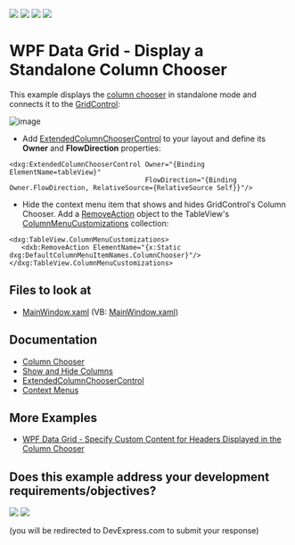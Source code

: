 <!-- default badges list -->
![](https://img.shields.io/endpoint?url=https://codecentral.devexpress.com/api/v1/VersionRange/128649119/24.2.1%2B)
[![](https://img.shields.io/badge/Open_in_DevExpress_Support_Center-FF7200?style=flat-square&logo=DevExpress&logoColor=white)](https://supportcenter.devexpress.com/ticket/details/E1661)
[![](https://img.shields.io/badge/📖_How_to_use_DevExpress_Examples-e9f6fc?style=flat-square)](https://docs.devexpress.com/GeneralInformation/403183)
[![](https://img.shields.io/badge/💬_Leave_Feedback-feecdd?style=flat-square)](#does-this-example-address-your-development-requirementsobjectives)
<!-- default badges end -->
# WPF Data Grid - Display a Standalone Column Chooser

This example displays the [column chooser](http://docs.devexpress.com/WPF/6217/controls-and-libraries/data-grid/visual-elements/common-elements/column-band-chooser) in standalone mode and connects it to the [GridControl](http://docs.devexpress.com/WPF/DevExpress.Xpf.Grid.GridControl):

![image](https://user-images.githubusercontent.com/65009440/173013222-48dffa6d-5f00-48ef-a0cc-eaf1f5d85a00.png)

* Add [ExtendedColumnChooserControl](http://docs.devexpress.com/WPF/DevExpress.Xpf.Grid.ExtendedColumnChooserControl) to your layout and define its **Owner** and **FlowDirection** properties:

```xaml
<dxg:ExtendedColumnChooserControl Owner="{Binding ElementName=tableView}" 
                                  FlowDirection="{Binding Owner.FlowDirection, RelativeSource={RelativeSource Self}}"/>
```

* Hide the context menu item that shows and hides GridControl's Column Chooser. Add a [RemoveAction](https://docs.devexpress.com/WPF/DevExpress.Xpf.Bars.RemoveAction) object to the TableView's [ColumnMenuCustomizations](https://docs.devexpress.com/WPF/DevExpress.Xpf.Grid.DataViewBase.ColumnMenuCustomizations) collection:

```xaml
<dxg:TableView.ColumnMenuCustomizations>
   <dxb:RemoveAction ElementName="{x:Static dxg:DefaultColumnMenuItemNames.ColumnChooser}"/>
</dxg:TableView.ColumnMenuCustomizations>
```

<!-- default file list -->

## Files to look at

* [MainWindow.xaml](./CS/DevExCustomColumnChooser/MainWindow.xaml) (VB: [MainWindow.xaml](./VB/DevExCustomColumnChooser/MainWindow.xaml))

<!-- default file list end -->

## Documentation

* [Column Chooser](http://docs.devexpress.com/WPF/6217/controls-and-libraries/data-grid/visual-elements/common-elements/column-band-chooser)
* [Show and Hide Columns](http://docs.devexpress.com/WPF/6318/controls-and-libraries/data-grid/grid-view-data-layout/columns-and-card-fields/show-and-hide-columns)
* [ExtendedColumnChooserControl](http://docs.devexpress.com/WPF/DevExpress.Xpf.Grid.ExtendedColumnChooserControl)
* [Context Menus](https://docs.devexpress.com/WPF/6587/controls-and-libraries/data-grid/miscellaneous/context-menus)

## More Examples

* [WPF Data Grid - Specify Custom Content for Headers Displayed in the Column Chooser](https://github.com/DevExpress-Examples/wpf-data-grid-custom-content-for-column-chooser-headers)
<!-- feedback -->
## Does this example address your development requirements/objectives?

[<img src="https://www.devexpress.com/support/examples/i/yes-button.svg"/>](https://www.devexpress.com/support/examples/survey.xml?utm_source=github&utm_campaign=wpf-data-grid-display-standalone-column-chooser&~~~was_helpful=yes) [<img src="https://www.devexpress.com/support/examples/i/no-button.svg"/>](https://www.devexpress.com/support/examples/survey.xml?utm_source=github&utm_campaign=wpf-data-grid-display-standalone-column-chooser&~~~was_helpful=no)

(you will be redirected to DevExpress.com to submit your response)
<!-- feedback end -->
